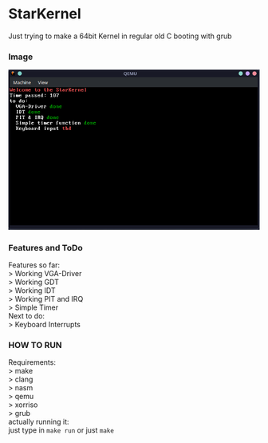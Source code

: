 # StarKernel <br>
Just trying to make a 64bit Kernel in regular old C booting with grub <br>
### Image
![alt text](https://raw.githubusercontent.com/Marsimplodation/StarKernel/main/Screenshots/Kernel.png)<br>

### Features and ToDo <br>
Features so far: <br>
    > Working VGA-Driver <br>
    > Working GDT <br>
    > Working IDT <br>
    > Working PIT and IRQ <br>
    > Simple Timer <br>
Next to do: <br>
    > Keyboard Interrupts <br>

### HOW TO RUN <br>
Requirements: <br>
    > make <br>
    > clang <br>
    > nasm <br>
    > qemu <br>
    > xorriso <br>
    > grub <br>
actually running it: <br>
    just type in `make run` or just `make` <br>

